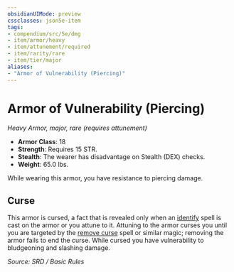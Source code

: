 ```yaml
---
obsidianUIMode: preview
cssclasses: json5e-item
tags:
- compendium/src/5e/dmg
- item/armor/heavy
- item/attunement/required
- item/rarity/rare
- item/tier/major
aliases: 
- "Armor of Vulnerability (Piercing)"
---
```

# Armor of Vulnerability (Piercing)
*Heavy Armor, major, rare (requires attunement)*  

- **Armor Class**: 18
- **Strength**: Requires 15 STR.
- **Stealth**: The wearer has disadvantage on Stealth (DEX) checks.
- **Weight**: 65.0 lbs.

While wearing this armor, you have resistance to piercing damage.

## Curse

This armor is cursed, a fact that is revealed only when an [identify](compendium/spells/identify.md) spell is cast on the armor or you attune to it. Attuning to the armor curses you until you are targeted by the [remove curse](compendium/spells/remove-curse.md) spell or similar magic; removing the armor fails to end the curse. While cursed you have vulnerability to bludgeoning and slashing damage.

*Source: SRD / Basic Rules*